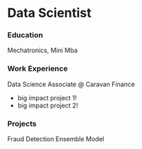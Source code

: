 # Data Scientist

### Education
Mechatronics, Mini Mba

### Work Experience
Data Science Associate @ Caravan Finance
- big impact project 1!
- big impact project 2!

### Projects
Fraud Detection Ensemble Model 
